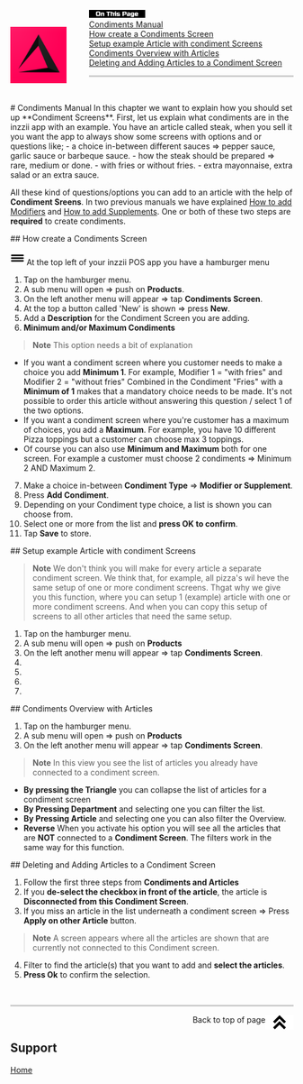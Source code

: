 <div id= "Top"></div>
<p><img src="../Assets/Pictures/play_store_512.png" alt="inzzii logo" width="100" style="float: left; margin-right: 40px; margin-top: 30px; margin-bottom: 20px"/>
<img src="../Assets/Pictures/OnTP.png" alt="index" width="100" style="float: left"/> <br>
<a href="#Manual">Condiments Manual</a><br>
<a href="#Screen">How create a Condiments Screen</a><br>
<a href="#Setup">Setup example Article with condiment Screens</a><br>
<a href="#Article">Condiments Overview with Articles</a><br>
<a href="#DelAdd">Deleting and Adding Articles to a Condiment Screen</a>
</p>

<hr style="border-top: 3px solid #ccc; background: transparent;" >
<p><br></p>

<div id= "Manual"></div>
# Condiments Manual
In this chapter we want to explain how you should set up **Condiment Screens**. First, let us explain what condiments are in the inzzii app with an example. You have an article called steak, when you sell it you want the app to always show some screens with options and or questions like;
- a choice in-between different sauces => pepper sauce, garlic sauce or barbeque sauce.
- how the steak should be prepared => rare, medium or done. 
- with fries or without fries.
- extra mayonnaise, extra salad or an extra sauce.

All these kind of questions/options you can add to an article with the help of **Condiment Sreens**.
In two previous manuals we have explained [How to add Modifiers](../docs/Chapter5.md) and [How to add Supplements](../docs/Chapter14.md). One or both of these two steps are **required** to create condiments. 

<div id= "Screen"></div>
## How create a Condiments Screen

<img src="../Assets/Pictures/Hmenu.png" alt="hamburgermenu" width="25" height="25"/> At the top left of your inzzii POS app you have a hamburger menu 
1. Tap on the hamburger menu.
2. A sub menu will open => push on **Products**.
3. On the left another menu will appear => tap **Condiments Screen**.
4. At the top a button called 'New' is shown => press **New**.
5. Add a **Description** for the Condiment Screen you are adding.
6. **Minimum and/or Maximum Condiments**
>**Note** This option needs a bit of explanation
- If you want a condiment screen where you customer needs to make a choice you add **Minimum 1**. For example, Modifier 1 = "with fries" and Modifier 2 = "without fries" Combined in the Condiment "Fries" with a **Minimum of 1** makes that a mandatory choice needs to be made. It's not possible to order this article without answering this question / select 1 of the two options.
- If you want a condiment screen where you're customer has a maximum of choices, you add a **Maximum**. For example, you have 10 different Pizza toppings but a customer can choose max 3 toppings.
- Of course you can also use **Minimum and Maximum** both for one screen. For example a customer must choose 2 condiments => Minimum 2 AND Maximum 2.
7. Make a choice in-between **Condiment Type** => **Modifier or Supplement**.
8. Press **Add Condiment**.
9. Depending on your Condiment type choice, a list is shown you can choose from.
10. Select one or more from the list and **press OK to confirm**.
11. Tap **Save** to store.

<div id= "Setup"></div>
## Setup example Article with condiment Screens 

>**Note** We don't think you will make for every article a separate condiment screen. We think that, for example, all pizza's wil heve the same setup of one or more condiment screens. Thgat why we give you this function, where you can setup 1 (example) article with one or more condiment screens. And when you can copy this setup of screens to all other articles that need the same setup.

1. Tap on the hamburger menu.
2. A sub menu will open => push on **Products**
3. On the left another menu will appear => tap **Condiments Screen**.
4.
5.
6.
7.

<div id= "Article"></div>
## Condiments Overview with Articles 

1. Tap on the hamburger menu.
2. A sub menu will open => push on **Products**
3. On the left another menu will appear => tap **Condiments Screen**.
>**Note** In this view you see the list of articles you already have connected to a condiment screen. 
- **By pressing the Triangle** you can collapse the list of articles for a condiment screen
- **By Pressing Department** and selecting one you can filter the list.
- **By Pressing Article** and selecting one you can also filter the Overview.
- **Reverse** When you activate his option you will see all the articles that are **NOT** connected to a **Condiment Screen**. The filters work in the same way for this function.


<div id= "DelAdd"></div>
## Deleting and Adding Articles to a Condiment Screen 

1. Follow the first three steps from **Condiments and Articles**
2. If you **de-select the checkbox in front of the article**, the article is **Disconnected from this Condiment Screen**. 
3. If you miss an article in the list underneath a condiment screen => Press **Apply on other Article** button. 
>**Note** A screen appears where all the articles are shown that are currently not connected to this Condiment screen.
4. Filter to find the article(s) that you want to add and **select the articles**.
5. **Press Ok** to confirm the selection.


<p><br></p>
<hr style="border-top: 3px solid #ccc; background: transparent;" >

<a href="#Top"><img src="../Assets/Pictures/Top.png" alt="Top" width="50" align="right" style="margin-bottom: 10px"/></a>
<p style="text-align: right;"> Back to top of page </p>

## Support
[Home](../index.md)